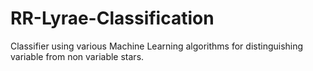 # RR-Lyrae-Classification
Classifier using various Machine Learning algorithms for distinguishing variable from non variable stars. 
